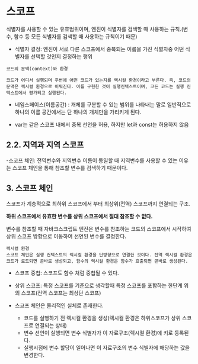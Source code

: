 # 스코프
식별자를 사용할 수 있는 유효범위이며, 엔진이 식별자를 검색할 때 사용하는 규칙.(변수, 함수 등 모든 식별자를 검색할 때 사용하는 규칙이기 때문)

- 식별자 결정: 엔진이 서로 다른 스코프에서 중복되는 이름을 가진 식별자중 어떤 식별자를 선택할 것인지 결정하는 행위

```
코드의 문맥(context)와 환경

코드가 어디서 실행되며 주변에 어떤 코드가 있는지를 렉시컬 환경이라고 부른다. 즉, 코드의 문맥은 렉시컬 환경으로 이뤄진다. 이를 구현한 것이 실행컨텍스트이며, 코든 코드는 실행 컨텍스트에서 평가되고 실행된다.
```

- 네임스페이스(이름공간) : 개체를 구분할 수 있는 범위를 나타내는 말로 일반적으로 하나의 이름 공간에서는 단 하나의 개체만을 가리키게 된다.

- var는 같은 스코프 내에서 중복 선언을 허용, 하지만 let과 const는 허용하지 않음


## 2.2. 지역과 지역 스코프

-스코프 체인: 전역변수와 지역변수 이름이 동일할 때 지역변수를 사용할 수 있는 이유는 스코프 체인을 통해 참조할 변수를 검색하기 때문이다.

## 3. 스코프 체인


스코프가 계층적으로 최하위 스코프에서 부터 최상위(전역) 스코프까지 연결되는 구조.

**하위 스코프에서 유효한 변수를 상위 스코프에서 절대 참조할 수 없다.**

변수를 참조할 때 자바크스크립트 엔진은 변수를 참조하는 코드의 스코프에서 시작하여 상위 스코프 방향으로 이동하여 선언된 변수를 결정한다.

```
렉시컬 환경
스코프 체인은 실행 컨텍스트의 렉시컬 환경을 단방향으로 연결한 것이다. 전역 렉시컬 환경은 코드가 로드되면 곧바로 생성되고, 함수의 렉시컬 환경은 함수가 호출되면 곧바로 생성된다.
```

- 스코프 중첩: 스코프도 함수 처럼 중첩될 수 있다.
- 상위 스코프: 특정 스코프를 기준으로 생각할때 특정 스코프를 포함하는 한단계 위의 스코프(전역 스코프는 최상단 스코프)


- 스코프 체인은 물리적인 실체로 존재한다.
  - 코드를 실행하기 전 렉시컬 환경을 생성(렉시컬 환경은 하위스코프가 상위 스코프로 연결되는 상태)
  - 변수 선언이 실행되면 변수 식별자가 이 자료구조(렉시컬 환경)에 키로 등록된다. 
  - 실행시점에 변수 할당이 일어나면 이 자료구조의 변수 식별자에 해당하는 값을 변경한다.